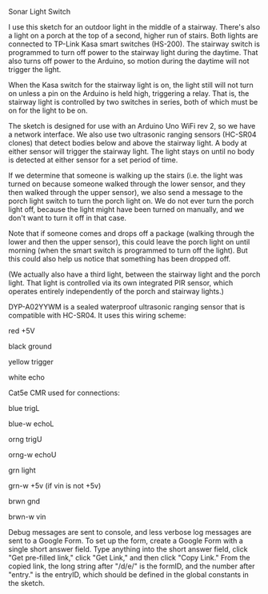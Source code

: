Sonar Light Switch
 
I use this sketch for an outdoor light in the middle of a stairway. 
There's also a light on a porch at the top of a second, higher run of 
stairs. Both lights are connected to TP-Link Kasa smart switches 
(HS-200). The stairway switch is programmed to turn off power to the 
stairway light during the daytime. That also turns off power to the 
Arduino, so motion during the daytime will not trigger the light. 

When the Kasa switch for the stairway light is on, the light still will 
not turn on unless a pin on the Arduino is held high, triggering a relay.
That is, the stairway light is controlled by two switches in series,
both of which must be on for the light to be on.

The sketch is designed for use with an Arduino Uno WiFi rev 2, so we have 
a network interface. We also use two ultrasonic ranging sensors (HC-SR04 
clones) that detect bodies below and above the stairway light. A body at 
either sensor will trigger the stairway light. The light stays on until 
no body is detected at either sensor for a set period of time.

If we determine that someone is walking up the stairs (i.e. the light
was turned on because someone walked through the lower sensor, and they
then walked through the upper sensor), we also send a message to the 
porch light switch to turn the porch light on. We do not ever turn the 
porch light off, because the light might have been turned on manually, 
and we don't want to turn it off in that case.
 
Note that if someone comes and drops off a package (walking through the 
lower and then the upper sensor), this could leave the porch light on 
until morning (when the smart switch is programmed to turn off the 
light). But this could also help us notice that something has been 
dropped off. 
 
(We actually also have a third light, between the stairway light and the
porch light. That light is controlled via its own integrated PIR sensor, 
which operates entirely independently of the porch and stairway lights.)

DYP-A02YYWM is a sealed waterproof ultrasonic ranging sensor that is 
compatible with HC-SR04. It uses this wiring scheme:

red    +5V

black  ground

yellow trigger

white  echo
  
Cat5e CMR used for connections:

blue    trigL

blue-w  echoL

orng    trigU

orng-w  echoU

grn     light

grn-w   +5v (if vin is not +5v)

brwn    gnd

brwn-w  vin

Debug messages are sent to console, and less verbose log messages are 
sent to a Google Form. To set up the form, create a Google Form with a 
single short answer field. Type anything into the short answer field, 
click "Get pre-filled link," click "Get Link," and then click "Copy 
Link." From the copied link, the long string after "/d/e/" is the 
formID, and the number after "entry." is the entryID, which should be 
defined in the global constants in the sketch.

